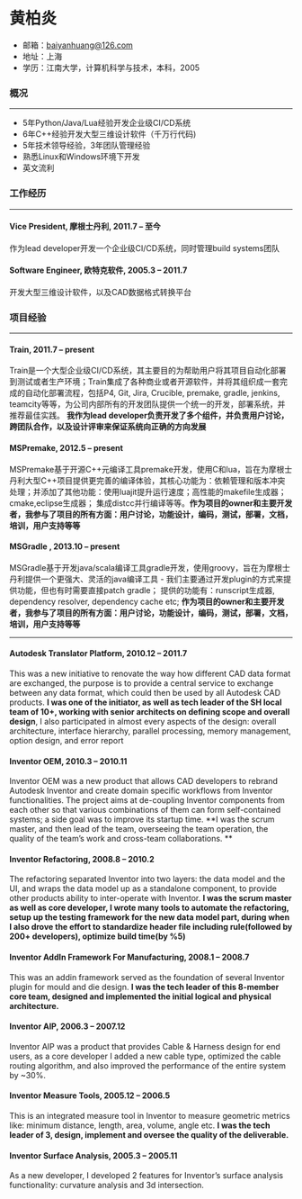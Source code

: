 # 黄柏炎
* 邮箱：baiyanhuang@126.com
* 地址：上海
* 学历：江南大学，计算机科学与技术，本科，2005

### 概况
---
* 5年Python/Java/Lua经验开发企业级CI/CD系统
* 6年C++经验开发大型三维设计软件（千万行代码)
* 5年技术领导经验，3年团队管理经验
* 熟悉Linux和Windows环境下开发
* 英文流利

### 工作经历
---
#### Vice President, 摩根士丹利, 2011.7 – 至今
作为lead developer开发一个企业级CI/CD系统，同时管理build systems团队

#### Software Engineer, 欧特克软件, 2005.3 – 2011.7
开发大型三维设计软件，以及CAD数据格式转换平台

### 项目经验
---
#### Train, 2011.7 – present
Train是一个大型企业级CI/CD系统，其主要目的为帮助用户将其项目自动化部署到测试或者生产环境；Train集成了各种商业或者开源软件，并将其组织成一套完成的自动化部署流程，包括P4, Git, Jira, Crucible, premake, gradle, jenkins, teamcity等等，为公司内部所有的开发团队提供一个统一的开发，部署系统，并推荐最佳实践。 **我作为lead developer负责开发了多个组件，并负责用户讨论，跨团队合作，以及设计评审来保证系统向正确的方向发展**

#### MSPremake, 2012.5 – present
MSPremake基于开源C++元编译工具premake开发，使用C和lua，旨在为摩根士丹利大型C++项目提供更完善的编译体验，其核心功能为：依赖管理和版本冲突处理；并添加了其他功能：使用luajit提升运行速度；高性能的makefile生成器；cmake,eclipse生成器； 集成distcc并行编译等等。**作为项目的owner和主要开发者，我参与了项目的所有方面：用户讨论，功能设计，编码，测试，部署，文档，培训，用户支持等等**

#### MSGradle , 2013.10 – present
MSGradle基于开发java/scala编译工具gradle开发，使用groovy，旨在为摩根士丹利提供一个更强大、灵活的java编译工具 - 我们主要通过开发plugin的方式来提供功能，但也有时需要直接patch gradle； 提供的功能有：runscript生成器, dependency resolver, dependency cache etc; **作为项目的owner和主要开发者，我参与了项目的所有方面：用户讨论，功能设计，编码，测试，部署，文档，培训，用户支持等等**

---

#### Autodesk Translator Platform, 2010.12 – 2011.7
This was a new initiative to renovate the way how different CAD data format are exchanged, the purpose is to provide a central service to exchange between any data format, which could then be used by all Autodesk CAD products. **I was one of the initiator, as well as tech leader of the SH local team of 10+, working with senior architects on defining scope and overall design**, I also participated in almost every aspects of the design: overall architecture, interface hierarchy, parallel processing, memory management, option design, and error report

#### Inventor OEM, 2010.3 – 2010.11
Inventor OEM was a new product that allows CAD developers to rebrand Autodesk Inventor and create domain specific workflows from Inventor functionalities. The project aims at de-coupling Inventor components from each other so that various combinations of them can form self-contained systems; a side goal was to improve its startup time. **I was the scrum master, and then lead of the team, overseeing the team operation, the quality of the team’s work and cross-team collaborations. **

#### Inventor Refactoring, 2008.8 – 2010.2 
The refactoring separated Inventor into two layers: the data model and the UI, and wraps the data model up as a standalone component, to provide other products ability to inter-operate with Inventor. **I was the scrum master as well as core developer, I wrote many tools to automate the refactoring, setup up the testing framework for the new data model part, during when I also drove the effort to standardize header file including rule(followed by 200+ developers), optimize build time(by %5)**

#### Inventor AddIn Framework For Manufacturing, 2008.1 – 2008.7
This was an addin framework served as the foundation of several Inventor plugin for mould and die design. **I was the tech leader of this 8-member core team, designed and implemented the initial logical and physical architecture.**

#### Inventor AIP, 2006.3 – 2007.12
Inventor AIP was a product that provides Cable & Harness design for end users, as a core developer I added a new cable type, optimized the cable routing algorithm, and also improved the performance of the entire system by ~30%.

#### Inventor Measure Tools, 2005.12 – 2006.5
This is an integrated measure tool in Inventor to measure geometric metrics like: minimum distance, length, area, volume, angle etc. **I was the tech leader of 3, design, implement and oversee the quality of the deliverable.**

#### Inventor Surface Analysis, 2005.3 – 2005.11
As a new developer, I developed 2 features for Inventor’s surface analysis functionality: curvature analysis and 3d intersection.

